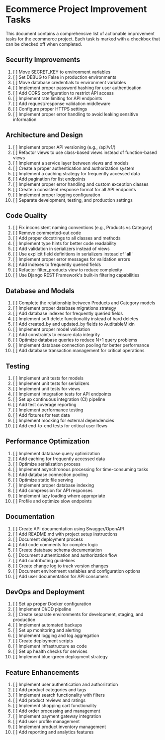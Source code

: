 # Ecommerce Project Improvement Tasks

This document contains a comprehensive list of actionable improvement tasks for the ecommerce project. Each task is marked with a checkbox that can be checked off when completed.

## Security Improvements

1. [ ] Move SECRET_KEY to environment variables
2. [ ] Set DEBUG to False in production environments
3. [ ] Move database credentials to environment variables
4. [ ] Implement proper password hashing for user authentication
5. [ ] Add CORS configuration to restrict API access
6. [ ] Implement rate limiting for API endpoints
7. [ ] Add request/response validation middleware
8. [ ] Configure proper HTTPS settings
9. [ ] Implement proper error handling to avoid leaking sensitive information

## Architecture and Design

1. [ ] Implement proper API versioning (e.g., /api/v1/)
2. [ ] Refactor views to use class-based views instead of function-based views
3. [ ] Implement a service layer between views and models
4. [ ] Create a proper authentication and authorization system
5. [ ] Implement a caching strategy for frequently accessed data
6. [ ] Add pagination for list endpoints
7. [ ] Implement proper error handling and custom exception classes
8. [ ] Create a consistent response format for all API endpoints
9. [ ] Implement proper logging configuration
10. [ ] Separate development, testing, and production settings

## Code Quality

1. [ ] Fix inconsistent naming conventions (e.g., Products vs Category)
2. [ ] Remove commented-out code
3. [ ] Add proper docstrings to all classes and methods
4. [ ] Implement type hints for better code readability
5. [ ] Add validation in serializers instead of views
6. [ ] Use explicit field definitions in serializers instead of '__all__'
7. [ ] Implement proper error messages for validation errors
8. [ ] Add indexes to frequently queried fields
9. [ ] Refactor filter_products view to reduce complexity
10. [ ] Use Django REST Framework's built-in filtering capabilities

## Database and Models

1. [ ] Complete the relationship between Products and Category models
2. [ ] Implement proper database migrations strategy
3. [ ] Add database indexes for frequently queried fields
4. [ ] Implement soft delete functionality instead of hard deletes
5. [ ] Add created_by and updated_by fields to AuditableMixin
6. [ ] Implement proper model validation
7. [ ] Add constraints to ensure data integrity
8. [ ] Optimize database queries to reduce N+1 query problems
9. [ ] Implement database connection pooling for better performance
10. [ ] Add database transaction management for critical operations

## Testing

1. [ ] Implement unit tests for models
2. [ ] Implement unit tests for serializers
3. [ ] Implement unit tests for views
4. [ ] Implement integration tests for API endpoints
5. [ ] Set up continuous integration (CI) pipeline
6. [ ] Add test coverage reporting
7. [ ] Implement performance testing
8. [ ] Add fixtures for test data
9. [ ] Implement mocking for external dependencies
10. [ ] Add end-to-end tests for critical user flows

## Performance Optimization

1. [ ] Implement database query optimization
2. [ ] Add caching for frequently accessed data
3. [ ] Optimize serialization process
4. [ ] Implement asynchronous processing for time-consuming tasks
5. [ ] Add database connection pooling
6. [ ] Optimize static file serving
7. [ ] Implement proper database indexing
8. [ ] Add compression for API responses
9. [ ] Implement lazy loading where appropriate
10. [ ] Profile and optimize slow endpoints

## Documentation

1. [ ] Create API documentation using Swagger/OpenAPI
2. [ ] Add README.md with project setup instructions
3. [ ] Document deployment process
4. [ ] Add code comments for complex logic
5. [ ] Create database schema documentation
6. [ ] Document authentication and authorization flow
7. [ ] Add contributing guidelines
8. [ ] Create change log to track version changes
9. [ ] Document environment variables and configuration options
10. [ ] Add user documentation for API consumers

## DevOps and Deployment

1. [ ] Set up proper Docker configuration
2. [ ] Implement CI/CD pipeline
3. [ ] Create separate environments for development, staging, and production
4. [ ] Implement automated backups
5. [ ] Set up monitoring and alerting
6. [ ] Implement logging and log aggregation
7. [ ] Create deployment scripts
8. [ ] Implement infrastructure as code
9. [ ] Set up health checks for services
10. [ ] Implement blue-green deployment strategy

## Feature Enhancements

1. [ ] Implement user authentication and authorization
2. [ ] Add product categories and tags
3. [ ] Implement search functionality with filters
4. [ ] Add product reviews and ratings
5. [ ] Implement shopping cart functionality
6. [ ] Add order processing and management
7. [ ] Implement payment gateway integration
8. [ ] Add user profile management
9. [ ] Implement product inventory management
10. [ ] Add reporting and analytics features
